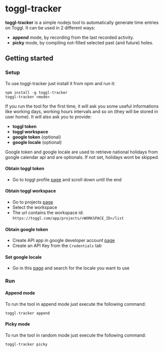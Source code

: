 # toggl-tracker

**toggl-tracker** is a simple nodejs tool to automatically generate time entries on Toggl. It can be used in 2 different ways:
- **append** mode, by recording from the last recorded activity.
- **picky** mode, by compiling not-filled selected past (and future) holes.

## Getting started

### Setup
To use toggl-tracker just install it from npm and run it:
```
npm install -g toggl-tracker
toggl-tracker <mode>
```

If you run the tool for the first time, it will ask you some useful informations like working days, working hours intervals and so on (they will be stored in user home). It will also ask you to provide:
* **toggl token**
* **toggl workspace** 
* **google token** (optional) 
* **google locale** (optional)

Google token and google locale are used to retrieve national holidays from google calendar api and are optionals. If not set, holidays wont be skipped.

#### Obtain toggl token

* Go to toggl profile [page](https://toggl.com/app/profile) and scroll down until the end

#### Obtain toggl workspace

* Go to projects [page](https://toggl.com/app/projects/)
* Select the workspace
* The url contains the workspace id: `https://toggl.com/app/projects/<WORKSPACE_ID>/list`

#### Obtain google token

* Create API app in google developer account [page](https://console.developers.google.com)
* Create an API Key from the `Credentials` tab

#### Set google locale

* Go in this [page](https://gist.github.com/danielefongo/0bce52012cde8f714cfb7ec1e677c7bd) and search for the locale you want to use

### Run

#### Append mode
To run the tool in append mode just execute the following command:
```
toggl-tracker append
```

#### Picky mode
To run the tool in random mode just execute the following command:
```
toggl-tracker picky
```
